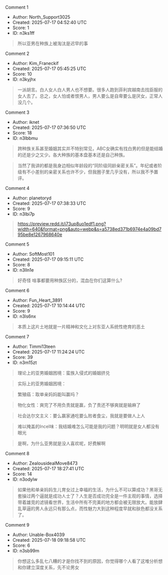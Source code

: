 Comment 1

- Author: North_Support3025
- Created: 2025-07-17 04:52:40 UTC
- Score: 1
- ID: n3ks1ff

> 所以亚男在种族上被淘汰是迟早的事

Comment 2

- Author: Kim_Franeckif
- Created: 2025-07-17 05:45:25 UTC
- Score: 10
- ID: n3kyjhx

> 一派胡言。白人女人白人男人也不想要。很多人跑到菲利宾越南去找臣服的女人去了。总之，女人怕或者恨男人，男人要么是自卑要么是厌女，正常人没几个。

Comment 3

- Author: iknet
- Created: 2025-07-17 07:36:50 UTC
- Score: 18
- ID: n3lbbmu

> 跨种族关系甚至婚姻其实并不特别常见，ABC女确实有找白男的但是能结婚的还是少之又少。各大种族的基本盘基本还是自己种族。

> 当然了我讲的都是我身边相似年龄段的“同阶级同龄亲密关系”。年纪或者阶级有不小差别的亲密关系也许不少，但我圈子里几乎没有，所以我不予置评。

Comment 4

- Author: planetoryd
- Created: 2025-07-17 07:38:33 UTC
- Score: 9
- ID: n3lbi7p

> https://preview.redd.it/i73up8uo1edf1.png?width=640&format=png&auto=webp&s=a5738ed371b6974e4a09bd795be8e1267968640e

Comment 5

- Author: SoftMost101
- Created: 2025-07-17 09:15:11 UTC
- Score: 8
- ID: n3lln1e

> 好奇怪 啥事都要用种族区分的，混血在你们这算什么?

Comment 6

- Author: Fun_Heart_3891
- Created: 2025-07-17 10:14:44 UTC
- Score: 9
- ID: n3ls6nx

> 本质上这片土地就是一片精神和文化上对东亚人系统性绝育的恶土

Comment 7

- Author: Timmi13teen
- Created: 2025-07-17 11:24:24 UTC
- Score: 39
- ID: n3m15zt

> 理论上的亚男婚姻困境：蛮族入侵式的婚姻挤兑

> 实际上的亚男婚姻困境：

> 繁殖癌：取单亲妈妈能叫赢吗？

> 物化女性：爽完了不用负责就是赢，负了责还不够爽就是输麻了

> 社会达尔文主义：要么赢家通吃要么败者食尘，我就是要做人上人

> 难以掩盖的Incel味：我结婚难怎么可能是我的问题？明明就是女人都没有眼光

> 是啊，为什么亚男就是没人喜欢呢，好费解啊

Comment 8

- Author: ZealousidealMove8473
- Created: 2025-07-17 18:27:41 UTC
- Score: 14
- ID: n3odylw

> 如果他和单亲妈妈生儿育女过上幸福的生活，为什么不可以算成功？黑哥无套操过两个逼就是成功人士了？人生是否成功完全是一件主观的事情，选择带着雄竞的滤镜看世界，生活中所有不完美的地方都会被无限放大。能放肆乱草逼的男人永远只有那么点，而性魅力大到这种程度早就和肤色都没关系了。

Comment 9

- Author: Unable-Box4039
- Created: 2025-07-18 09:18:58 UTC
- Score: 6
- ID: n3sb99m

> 你想这么多乱七八糟的才是你找不到的原因，你觉得哪个人看了这堆分析想和你建立深度关系，先不论男女
